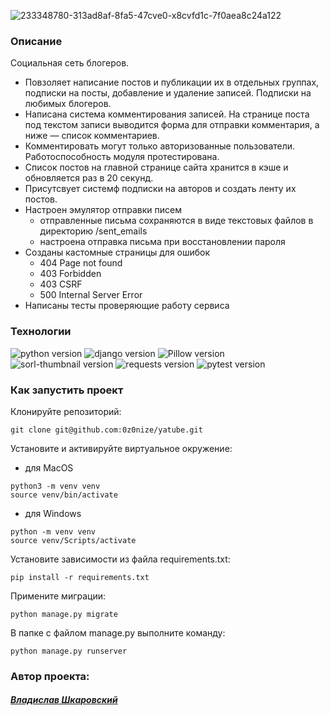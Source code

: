 ![233348780-313ad8af-8fa5-47cve0-x8cvfd1c-7f0aea8c24a122](https://user-images.githubusercontent.com/112638163/234638661-8310f7ed-24ae-44af-aef4-69b517aec740.png)

### Описание
Социальная сеть блогеров. 
* Повзоляет написание постов и публикации их в отдельных группах, подписки на посты, добавление и удаление записей. Подписки на любимых блогеров.
* Написана система комментирования записей. На странице поста под текстом записи выводится форма для отправки комментария, а ниже — список комментариев. 
* Комментировать могут только авторизованные пользователи. 
Работоспособность модуля протестирована.
* Список постов на главной странице сайта хранится в кэше и обновляется раз в 20 секунд.
* Присутсвует системф подписки на авторов и создать ленту их постов.
* Настроен эмулятор отправки писем
    - отправленные письма сохраняются в виде текстовых файлов в директорию /sent_emails
    - настроена отправка письма при восстановлении пароля
* Созданы кастомные страницы для ошибок
    - 404 Page not found
    - 403 Forbidden
    - 403 CSRF
    - 500 Internal Server Error
* Написаны тесты проверяющие работу сервиса


### Технологии
![python version](https://img.shields.io/badge/Python-3.9.10-yellowgreen?logo=python)
![django version](https://img.shields.io/badge/Django-3.2.16-yellowgreen?logo=django)
![Pillow version](https://img.shields.io/badge/Pillow-8.3.1-yellowgreen?logo=pillow)
![sorl-thumbnail version](https://img.shields.io/badge/sorl_thumbnail-12.7.0-yellowgreen?logo=sorl-thumbnail)
![requests version](https://img.shields.io/badge/requests-2.26.0-yellowgreen)
![pytest version](https://img.shields.io/badge/pytest-6.2.4-yellowgreen?logo=pytest)

### Как запустить проект

Клонируйте репозиторий:
```
git clone git@github.com:0z0nize/yatube.git
```

Установите и активируйте виртуальное окружение:
- для MacOS
```
python3 -m venv venv
source venv/bin/activate
```
- для Windows
```
python -m venv venv
source venv/Scripts/activate
```
Установите зависимости из файла requirements.txt:
```
pip install -r requirements.txt
```
Примените миграции:
```
python manage.py migrate
```
В папке с файлом manage.py выполните команду:
```
python manage.py runserver
```

### Автор проекта:
#### [_Владислав Шкаровский_](https://github.com/0z0nize)

